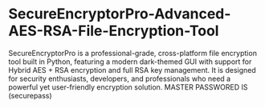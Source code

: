 # SecureEncryptorPro-Advanced-AES-RSA-File-Encryption-Tool
SecureEncryptorPro is a professional-grade, cross-platform file encryption tool built in Python, featuring a modern dark-themed GUI with support for Hybrid AES + RSA encryption and full RSA key management. It is designed for security enthusiasts, developers, and professionals who need a powerful yet user-friendly encryption solution.
MASTER PASSWORED IS (securepass)
